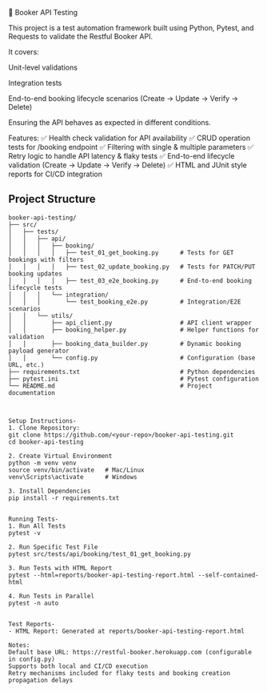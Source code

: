 📘 Booker API Testing

This project is a test automation framework built using Python, Pytest, and Requests to validate the Restful Booker API.

It covers:

Unit-level validations

Integration tests

End-to-end booking lifecycle scenarios (Create → Update → Verify → Delete)

Ensuring the API behaves as expected in different conditions.

Features:
✅ Health check validation for API availability
✅ CRUD operation tests for /booking endpoint
✅ Filtering with single & multiple parameters
✅ Retry logic to handle API latency & flaky tests
✅ End-to-end lifecycle validation (Create → Update → Verify → Delete)
✅ HTML and JUnit style reports for CI/CD integration

## Project Structure

```text
booker-api-testing/
├── src/
│   ├── tests/
│   │   ├── api/
│   │   │   ├── booking/
│   │   │   │   ├── test_01_get_booking.py      # Tests for GET bookings with filters
│   │   │   │   ├── test_02_update_booking.py   # Tests for PATCH/PUT booking updates
│   │   │   │   ├── test_03_e2e_booking.py      # End-to-end booking lifecycle tests
│   │   │   └── integration/
│   │   │       └── test_booking_e2e.py         # Integration/E2E scenarios
│   │   └── utils/
│   │       ├── api_client.py                   # API client wrapper
│   │       ├── booking_helper.py               # Helper functions for validation
│   │       ├── booking_data_builder.py         # Dynamic booking payload generator
│   │       └── config.py                       # Configuration (base URL, etc.)
├── requirements.txt                            # Python dependencies
├── pytest.ini                                  # Pytest configuration
└── README.md                                   # Project documentation



Setup Instructions-
1. Clone Repository:
git clone https://github.com/<your-repo>/booker-api-testing.git
cd booker-api-testing

2. Create Virtual Environment
python -m venv venv
source venv/bin/activate   # Mac/Linux
venv\Scripts\activate      # Windows

3. Install Dependencies
pip install -r requirements.txt


Running Tests-
1. Run All Tests
pytest -v

2. Run Specific Test File
pytest src/tests/api/booking/test_01_get_booking.py

3. Run Tests with HTML Report
pytest --html=reports/booker-api-testing-report.html --self-contained-html

4. Run Tests in Parallel
pytest -n auto


Test Reports-
- HTML Report: Generated at reports/booker-api-testing-report.html

Notes:
Default base URL: https://restful-booker.herokuapp.com (configurable in config.py)
Supports both local and CI/CD execution
Retry mechanisms included for flaky tests and booking creation propagation delays
